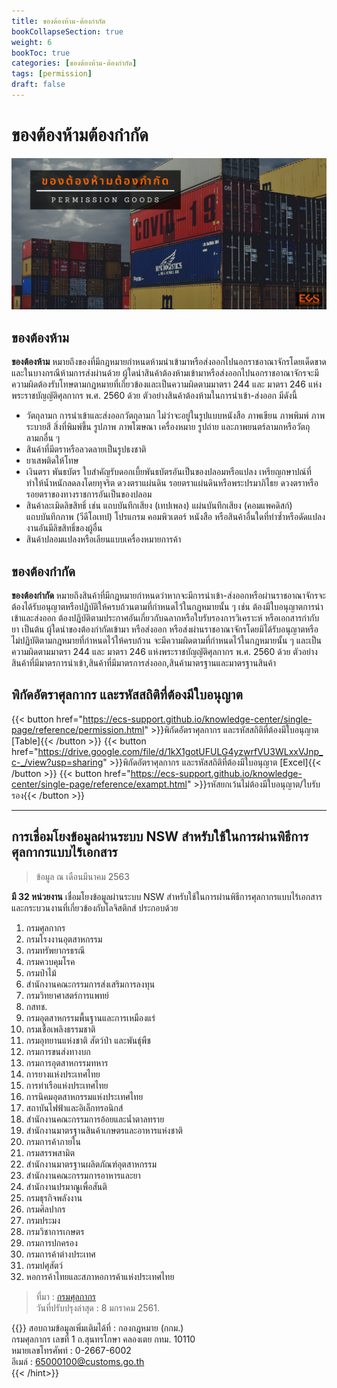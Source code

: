 ```yaml
---
title: ของต้องห้าม-ต้องกำกัด
bookCollapseSection: true
weight: 6
bookToc: true
categories: [ของต้องห้าม-ต้องกำกัด]
tags: [permission]
draft: false
---
```


ของต้องห้ามต้องกำกัด
=====

![](https://github.com/ecs-support/knowledge-center/raw/master/img/cover/ECS-Cover-permission-goods.png)

## ของต้องห้าม

**ของต้องห้าม** หมายถึงของที่มีกฎหมายกำหนดห้ามนำเข้ามาหรือส่งออกไปนอกราชอาณาจักรโดยเด็ดขาด และในบางกรณีห้ามการส่งผ่านด้วย ผู้ใดนำสินค้าต้องห้ามเข้ามาหรือส่งออกไปนอกราชอาณาจักรจะมีความผิดต้องรับโทษตามกฎหมายที่เกี่ยวข้องและเป็นความผิดตามมาตรา 244 และ มาตรา 246 แห่งพระราชบัญญัติศุลกากร พ.ศ. 2560 ด้วย ตัวอย่างสินค้าต้องห้ามในการนำเข้า-ส่งออก มีดังนี้

- วัตถุลามก การนำเข้าและส่งออกวัตถุลามก ไม่ว่าจะอยู่ในรูปแบบหนังสือ ภาพเขียน ภาพพิมพ์ ภาพระบายสี สิ่งที่พิมพ์ขึ้น รูปภาพ ภาพโฆษณา เครื่องหมาย รูปถ่าย และภาพยนตร์ลามกหรือวัตถุลามกอื่น ๆ 
- สินค้าที่มีตราหรือลวดลายเป็นรูปธงชาติ 
- ยาเสพติดให้โทษ 
- เงินตรา พันธบัตร ใบสำคัญรับดอกเบี้ยพันธบัตรอันเป็นของปลอมหรือแปลง เหรียญกษาปณ์ที่ทำให้น้ำหนักลดลงโดยทุจริต ดวงตราแผ่นดิน รอยตราแผ่นดินหรือพระปรมาภิไธย ดวงตราหรือรอยตราของทางราชการอันเป็นของปลอม 
- สินค้าละเมิดลิขสิทธิ์ เช่น แถบบันทึกเสียง (เทปเพลง) แผ่นบันทึกเสียง (คอมแพคดิสก์) แถบบันทึกภาพ (วีดีโอเทป) โปรแกรม คอมพิวเตอร์ หนังสือ หรือสินค้าอื่นใดที่ทำซ้ำหรือดัดแปลงงานอันมีลิขสิทธิ์ของผู้อื่น 
- สินค้าปลอมแปลงหรือเลียนแบบเครื่องหมายการค้า

## ของต้องกำกัด

**ของต้องกำกัด** หมายถึงสินค้าที่มีกฎหมายกำหนดว่าหากจะมีการนำเข้า-ส่งออกหรือผ่านราชอาณาจักรจะต้องได้รับอนุญาตหรือปฏิบัติให้ครบถ้วนตามที่กำหนดไว้ในกฎหมายนั้น ๆ เช่น ต้องมีใบอนุญาตการนำเข้าและส่งออก ต้องปฏิบัติตามประกาศอันเกี่ยวกับฉลากหรือใบรับรองการวิเคราะห์ หรือเอกสารกำกับยา เป็นต้น ผู้ใดนำของต้องกำกัดเข้ามา หรือส่งออก หรือส่งผ่านราชอาณาจักรโดยมิได้รับอนุญาตหรือไม่ปฏิบัติตามกฎหมายที่กำหนดไว้ให้ครบถ้วน จะมีความผิดตามที่กำหนดไว้ในกฎหมายนั้น ๆ และเป็นความผิดตามมาตรา 244 และ มาตรา 246 แห่งพระราชบัญญัติศุลกากร พ.ศ. 2560 ด้วย ตัวอย่างสินค้าที่มีมาตรการนำเข้า,สินค้าที่มีมาตรการส่งออก,สินค้ามาตรฐานและมาตรฐานสินค้า

## พิกัดอัตราศุลกากร และรหัสสถิติที่ต้องมีใบอนุญาต

{{< button href="https://ecs-support.github.io/knowledge-center/single-page/reference/permission.html" >}}พิกัดอัตราศุลกากร และรหัสสถิติที่ต้องมีใบอนุญาต [Table]{{< /button >}}
{{< button href="https://drive.google.com/file/d/1kX1gotUFULG4yzwrfVU3WLxxVJnp_c-_/view?usp=sharing" >}}พิกัดอัตราศุลกากร และรหัสสถิติที่ต้องมีใบอนุญาต [Excel]{{< /button >}}
{{< button href="https://ecs-support.github.io/knowledge-center/single-page/reference/exampt.html" >}}รหัสยกเว้นไม่ต้องมีใบอนุญาต/ใบรับรอง{{< /button >}}

------

## การเชื่อมโยงข้อมูลผ่านระบบ NSW สำหรับใช้ในการผ่านพิธีการศุลกากรแบบไร้เอกสาร  

> ข้อมูล ณ เดือนมีนาคม 2563

**มี 32 หน่วยงาน** เชื่อมโยงข้อมูลผ่านระบบ NSW สำหรับใช้ในการผ่านพิธีการศุลกากรแบบไร้เอกสาร และกระบวนงานที่เกี่ยวข้องกับโลจิสติกส์ ประกอบด้วย

1. กรมศุลกากร
2. กรมโรงงานอุตสาหกรรม
3. กรมทรัพยากรธรณี
4. กรมควบคุมโรค
5. กรมป่าไม้
6. สำนักงานคณะกรรมการส่งเสริมการลงทุน
7. กรมวิทยาศาสตร์การแพทย์
8. กสทช.
9. กรมอุตสาหกรรมพื้นฐานและการเหมืองแร่
10. กรมเชื้อเพลิงธรรมชาติ
11. กรมอุทยานแห่งชาติ สัตว์ป่า และพันธุ์พืช
12. กรมการขนส่งทางบก
13. กรมการอุตสาหกรรมทหาร
14. การยางแห่งประเทศไทย
15. การท่าเรือแห่งประเทศไทย
16. การนิคมอุตสาหกรรมแห่งประเทศไทย
17. สถาบันไฟฟ้าและอิเล็กทรอนิกส์
18. สำนักงานคณะกรรมการอ้อยและน้ำตาลทราย
19. สำนักงานมาตรฐานสินค้าเกษตรและอาหารแห่งชาติ
20. กรมการค้าภายใน
21. กรมสรรพสามิต
22. สำนักงานมาตรฐานผลิตภัณฑ์อุตสาหกรรม
23. สำนักงานคณะกรรมการอาหารและยา
24. สำนักงานปรมาณูเพื่อสันติ
25. กรมธุรกิจพลังงาน
26. กรมศิลปากร
27. กรมประมง
28. กรมวิชาการเกษตร
29. กรมการปกครอง
30. กรมการค้าต่างประเทศ
31. กรมปศุสัตว์
32. หอการค้าไทยและสภาหอการค้าแห่งประเทศไทย 




>ที่มา : [กรมศุลกากร](http://www.customs.go.th/cont_strc_simple.php?ini_content=business_160426_03_160930_01_160930_01&ini_menu=menu_goods_control_permit&lang=th&left_menu=menu_goods_control_permit)  
>วันที่ปรับปรุงล่าสุด : 8 มกราคม 2561.  

{{<hint info>}}
สอบถามข้อมูลเพิ่มเติมได้ที่ : กองกฎหมาย (กกม.)  
กรมศุลกากร เลขที่ 1 ถ.สุนทรโกษา คลองเตย กทม. 10110  
หมายเลขโทรศัพท์ : 0-2667-6002  
อีเมล์ : 65000100@customs.go.th  
{{< /hint>}}
